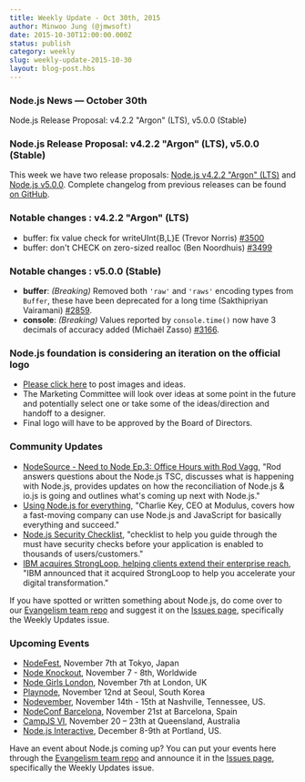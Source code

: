 ```yaml
---
title: Weekly Update - Oct 30th, 2015
author: Minwoo Jung (@jmwsoft)
date: 2015-10-30T12:00:00.000Z
status: publish
category: weekly
slug: weekly-update-2015-10-30
layout: blog-post.hbs
---
```


### Node.js News — October 30th
Node.js Release Proposal: v4.2.2 "Argon" (LTS), v5.0.0 (Stable)

### Node.js Release Proposal: v4.2.2 "Argon" (LTS), v5.0.0 (Stable)

This week we have two release proposals: [Node.js v4.2.2 "Argon" (LTS)](https://github.com/nodejs/node/pull/3588) and [Node.js v5.0.0](https://github.com/nodejs/node/pull/3466). Complete changelog from previous releases can be found [on GitHub](https://github.com/nodejs/node/blob/master/CHANGELOG.md).

### Notable changes : v4.2.2 "Argon" (LTS)

* buffer: fix value check for writeUInt{B,L}E (Trevor Norris) [#3500](https://github.com/nodejs/node/pull/3500)
* buffer: don't CHECK on zero-sized realloc (Ben Noordhuis) [#3499](https://github.com/nodejs/node/pull/3499)

### Notable changes : v5.0.0 (Stable)

* **buffer**: _(Breaking)_ Removed both `'raw'` and `'raws'` encoding types from `Buffer`, these have been deprecated for a long time (Sakthipriyan Vairamani) [#2859](https://github.com/nodejs/node/pull/2859).
* **console**: _(Breaking)_ Values reported by `console.time()` now have 3 decimals of accuracy added (Michaël Zasso) [#3166](https://github.com/nodejs/node/pull/3166).

### Node.js foundation is considering an iteration on the official logo

* [Please click here](https://github.com/nodejs/evangelism/issues/179) to post images and ideas. 
* The Marketing Committee will look over ideas at some point in the future and potentially select one or take some of the ideas/direction and handoff to a designer.
* Final logo will have to be approved by the Board of Directors.

### Community Updates

* [NodeSource - Need to Node Ep.3: Office Hours with Rod Vagg](https://vimeo.com/143308094), "Rod answers questions about the Node.js TSC, discusses what is happening with Node.js, provides updates on how the reconciliation of Node.js & io.js is going and outlines what's coming up next with Node.js."
* [Using Node.js for everything](https://codek.tv/2095), "Charlie Key, CEO at Modulus, covers how a fast-moving company can use Node.js and JavaScript for basically everything and succeed."
* [Node.js Security Checklist](https://blog.risingstack.com/node-js-security-checklist/), "checklist to help you guide through the must have security checks before your application is enabled to thousands of users/customers."
* [IBM acquires StrongLoop, helping clients extend their enterprise reach](http://www.thoughtsoncloud.com/2015/09/ibm-acquires-strongloop-helping-clients-extend-their-enterprise-reach/), "IBM announced that it acquired StrongLoop to help you accelerate your digital transformation."

If you have spotted or written something about Node.js, do come over to our [Evangelism team repo](https://github.com/nodejs/evangelism) and suggest it on the [Issues page](https://github.com/nodejs/evangelism/issues), specifically the Weekly Updates issue.

### Upcoming Events

* [NodeFest](http://nodefest.jp/2015/), November 7th at Tokyo, Japan
* [Node Knockout](http://www.nodeknockout.com/), November 7 - 8th, Worldwide
* [Node Girls London](https://nodegirls.typeform.com/to/atW4HR), November 7th at London, UK
* [Playnode](http://playnode.io/), November 12nd at Seoul, South Korea
* [Nodevember](http://nodevember.org/?utm_source=io.js+and+Node.js+News&utm_medium=article), November 14th - 15th at Nashville, Tennessee, US.
* [NodeConf Barcelona](https://ti.to/barcelonajs/nodeconf-barcelona-2015), November 21st at Barcelona, Spain
* [CampJS VI](http://vi.campjs.com), November 20 – 23th at Queensland, Australia
* [Node.js Interactive](http://events.linuxfoundation.org/events/node-interactive), December 8-9th at Portland, US.

Have an event about Node.js coming up? You can put your events here through the [Evangelism team repo](https://github.com/nodejs/evangelism) and announce it in the [Issues page](https://github.com/nodejs/evangelism/issues), specifically the Weekly Updates issue.
